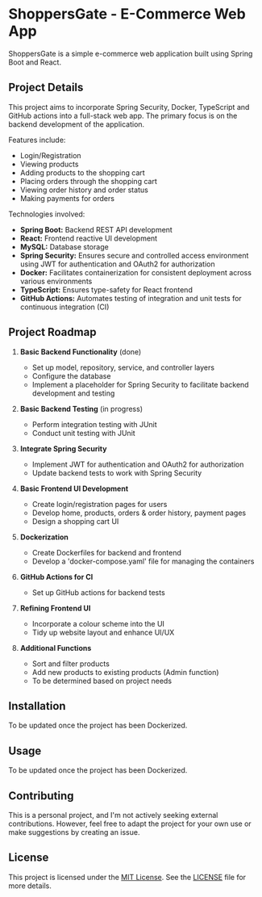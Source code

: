 # ShoppersGate - E-Commerce Web App

ShoppersGate is a simple e-commerce web application built using Spring Boot and React.

## Project Details

This project aims to incorporate Spring Security, Docker, TypeScript and GitHub actions into a full-stack web app. The primary focus is on the backend development of the application.

Features include:
- Login/Registration
- Viewing products
- Adding products to the shopping cart
- Placing orders through the shopping cart
- Viewing order history and order status
- Making payments for orders

Technologies involved:
- **Spring Boot:** Backend REST API development
- **React:** Frontend reactive UI development
- **MySQL:** Database storage
- **Spring Security:** Ensures secure and controlled access environment using JWT for authentication and OAuth2 for authorization
- **Docker:** Facilitates containerization for consistent deployment across various environments
- **TypeScript:** Ensures type-safety for React frontend
- **GitHub Actions:** Automates testing of integration and unit tests for continuous integration (CI)

## Project Roadmap

1. **Basic Backend Functionality** (done)
   - Set up model, repository, service, and controller layers
   - Configure the database
   - Implement a placeholder for Spring Security to facilitate backend development and testing

2. **Basic Backend Testing** (in progress)
   - Perform integration testing with JUnit
   - Conduct unit testing with JUnit

3. **Integrate Spring Security**
   - Implement JWT for authentication and OAuth2 for authorization
   - Update backend tests to work with Spring Security

4. **Basic Frontend UI Development**
   - Create login/registration pages for users
   - Develop home, products, orders & order history, payment pages
   - Design a shopping cart UI

5. **Dockerization**
   - Create Dockerfiles for backend and frontend
   - Develop a 'docker-compose.yaml' file for managing the containers

6. **GitHub Actions for CI**
   - Set up GitHub actions for backend tests

7. **Refining Frontend UI**
   - Incorporate a colour scheme into the UI
   - Tidy up website layout and enhance UI/UX

8. **Additional Functions**
   - Sort and filter products
   - Add new products to existing products (Admin function)
   - To be determined based on project needs

## Installation

To be updated once the project has been Dockerized.

## Usage

To be updated once the project has been Dockerized.

## Contributing

This is a personal project, and I'm not actively seeking external contributions. However, feel free to adapt the project for your own use or make suggestions by creating an issue.

## License
This project is licensed under the [MIT License](https://choosealicense.com/licenses/mit/). See the [LICENSE](LICENSE) file for more details.
